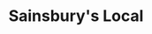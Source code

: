 ---
title: "Sainsbury's Local"
url: /aberdeen/sainsburys-local-george-street/
shop: Lebensmittel
---